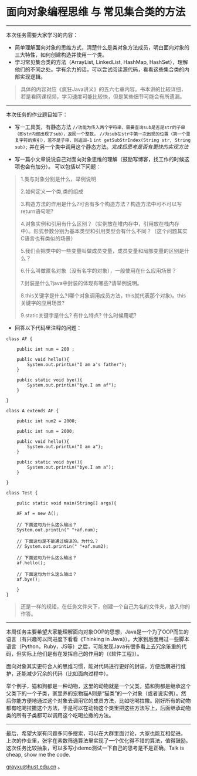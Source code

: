 # 面向对象编程思维 与 常见集合类的方法
--------

本次任务需要大家学习的内容：

- 简单理解面向对象的思维方式，清楚什么是类对象方法成员，明白面向对象的三大特性，如何创建构造并使用一个类。
- 学习常见集合类的方法（ArrayList, LinkedList, HashMap, HashSet），理解他们的不同之处。学有余力的话，可以尝试阅读源代码，看看这些集合类的内部实现逻辑。

>具体的内容对应《疯狂Java讲义》的五六七章内容。书本讲的比较详细，若是看网课视频，学习速度可能比较快，但是某些细节可能会有所遗漏。


--------


本次任务的作业题目如下：


- 写一工具类，有静态方法
`//功能为传入两个字符串，需要查询sub是否是str的子串（即str内部出现了sub），返回一个整数，`
`//为sub在str中第一次出现的位置（第一个重复字符的索引），若不是子串，则返回-1`
`int getSubStrIndex(String str, String sub);`
并在另一个类中调用这个静态方法。*完成后思考是否有更快的实现方法*

- 写一篇小文章说说自己对面向对象思维的理解（鼓励写博客，找工作的时候这项也会有加分）。
可以包括以下问题：

>1.类与对象分别是什么，举例说明
>
>2.如何定义一个类,类的组成
>
>3.构造方法的作用是什么?可否有多个构造方法？构造方法中可不可以写return语句呢?
>
>4.对象实例和引用有什么区别？（实例放在堆内存中，引用放在栈内存中）。形式参数分别为基本类型和引用类型会有什么不同？（这个问题其实C语言也有类似的场景）
>
>5.我们会把类中的一些变量叫做成员变量，成员变量和局部变量的区别是什么？
>
>6.什么叫做匿名对象（没有名字的对象），一般使用在什么应用场景？
>
>7.封装是什么?java中封装的体现有哪些?请举例说明。
>
>8.this关键字是什么?(哪个对象调用成员方法，this就代表那个对象)。this关键字的应用场景?
>
>9.static关键字是什么? 有什么特点? 什么时候用呢?

- 回答以下代码里注释的问题：
```
class AF {

    public int num = 200 ;

    public void hello(){
        System.out.printLn("I am a's father");
    }

    public static void bye(){
        System.out.printLn("bye.I am af");
    }

}

class A extends AF {

    public int num2 = 2000;

    public int num = 2000;

    public void hello(){
        System.out.printLn("I am a");
    }

    public static void bye(){
        System.out.printLn("bye.I am a");
    }

}

class Test {

    pulic static void main(String[] args){

    AF af = new A();

    // 下面这句为什么这么输出？
    System.out.printLn(" "+af.num);

    // 下面这句是不能通过编译的，为什么？
    // System.out.printLn(" "+af.num2);

    // 下面这句为什么这么输出？
    af.hello();

    // 下面这句为什么这么输出？
    af.bye();

    }
}
```



>还是一样的规矩，在任务文件夹下，创建一个自己为名的文件夹，放入你的作答。



--------

本周任务主要希望大家能理解面向对象OOP的思想，Java是一个为了OOP而生的语言（有兴趣可以同进度下看看《Thinking in Java》）。大家到后面用过一些脚本语言（Python，Ruby，JS等）之后，可能发现Java有很多看上去冗余笨重的代码，但实际上他们是有在发挥自己的作用的（《软件工程》）。

面向对象其实更符合人的思维习惯，能对代码进行更好的封装，方便后期进行维护，还能减少冗余的代码（比如面向过程中）。

举个例子，猫和狗都是一种动物，这里的动物就是一个父类，猫和狗都是继承这个父类下的一个子类，家里养的宠物猫A则是“猫类”的一个对象（或者说实例）。然后你能方便地通过这个对象去调用它的成员方法，比如吃喝拉撒。刚好所有的动物都有吃喝拉撒这个方法，于是可以在动物这个类里把这些方法写上，后面继承动物类的所有子类都可以调用这个吃喝拉撒的方法。

-----

最后，希望大家有问题多问多搜索，可以在大群里面讨论，大家也能互相促进。
上次的作业里，张宇在素数筛选算法里实现了一个优化得不错的算法，值得鼓励。
这次任务比较抽象，可以多写小demo测试一下自己的思考是不是正确。Talk is cheap, show me the code.


grayxu@hust.edu.cn 。
